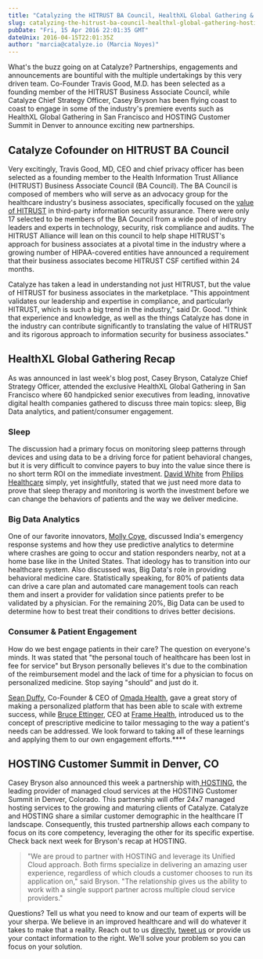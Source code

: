 ```yaml
---
title: "Catalyzing the HITRUST BA Council, HealthXL Global Gathering & HOSTING Partnership"
slug: catalyzing-the-hitrust-ba-council-healthxl-global-gathering-hosting-partnership
pubDate: "Fri, 15 Apr 2016 22:01:35 GMT"
dateUnix: 2016-04-15T22:01:35Z
author: "marcia@catalyze.io (Marcia Noyes)"
---
```


What's the buzz going on at Catalyze? Partnerships, engagements and announcements are bountiful with the multiple undertakings by this very driven team. Co-Founder Travis Good, M.D. has been selected as a founding member of the HITRUST Business Associate Council, while Catalyze Chief Strategy Officer, Casey Bryson has been flying coast to coast to engage in some of the industry's premiere events such as HealthXL Global Gathering in San Francisco and HOSTING Customer Summit in Denver to announce exciting new partnerships. 

## Catalyze Cofounder on HITRUST BA Council 

Very excitingly, Travis Good, MD, CEO and chief privacy officer has been selected as a founding member to the Health Information Trust Alliance (HITRUST) Business Associate Council (BA Council). The BA Council is composed of members who will serve as an advocacy group for the healthcare industry's business associates, specifically focused on the [value of HITRUST][1] in third-party information security assurance. There were only 17 selected to be members of the BA Council from a wide pool of industry leaders and experts in technology, security, risk compliance and audits. The HITRUST Alliance will lean on this council to help shape HITRUST's approach for business associates at a pivotal time in the industry where a growing number of HIPAA-covered entities have announced a requirement that their business associates become HITRUST CSF certified within 24 months.

Catalyze has taken a lead in understanding not just HITRUST, but the value of HITRUST for business associates in the marketplace. "This appointment validates our leadership and expertise in compliance, and particularly HITRUST, which is such a big trend in the industry," said Dr. Good. "I think that experience and knowledge, as well as the things Catalyze has done in the industry can contribute significantly to translating the value of HITRUST and its rigorous approach to information security for business associates."

## HealthXL Global Gathering Recap

As was announced in last week's blog post, Casey Bryson, Catalyze Chief Strategy Officer, attended the exclusive HealthXL Global Gathering in San Francisco where 60 handpicked senior executives from leading, innovative digital health companies gathered to discuss three main topics: sleep, Big Data analytics, and patient/consumer engagement.

### Sleep

The discussion had a primary focus on monitoring sleep patterns through devices and using data to be a driving force for patient behavioral changes, but it is very difficult to convince payers to buy into the value since there is no short term ROI on the immediate investment. [David White][2] from [Philips Healthcare][3] simply, yet insightfully, stated that we just need more data to prove that sleep therapy and monitoring is worth the investment before we can change the behaviors of patients and the way we deliver medicine.

### Big Data Analytics

One of our favorite innovators, [Molly Coye][4], discussed India's emergency response systems and how they use predictive analytics to determine where crashes are going to occur and station responders nearby, not at a home base like in the United States. That ideology has to transition into our healthcare system. Also discussed was, Big Data's role in providing behavioral medicine care. Statistically speaking, for 80% of patients data can drive a care plan and automated care management tools can reach them and insert a provider for validation since patients prefer to be validated by a physician. For the remaining 20%, Big Data can be used to determine how to best treat their conditions to drives better decisions.

### Consumer & Patient Engagement

How do we best engage patients in their care? The question on everyone's minds. It was stated that "the personal touch of healthcare has been lost in fee for service" but Bryson personally believes it's due to the combination of the reimbursement model and the lack of time for a physician to focus on personalized medicine. Stop saying "should" and just do it. 

[Sean Duffy][5], Co-Founder & CEO of [Omada Health][6], gave a great story of making a personalized platform that has been able to scale with extreme success, while [Bruce Ettinger][7], CEO at [Frame Health][8], introduced us to the concept of prescriptive medicine to tailor messaging to the way a patient's needs can be addressed. We look forward to taking all of these learnings and applying them to our own engagement efforts.****

## HOSTING Customer Summit in Denver, CO

Casey Bryson also announced this week a partnership with[ HOSTING][9], the leading provider of managed cloud services at the HOSTING Customer Summit in Denver, Colorado. This partnership will offer 24x7 managed hosting services to the growing and maturing clients of Catalyze. Catalyze and HOSTING share a similar customer demographic in the healthcare IT landscape. Consequently, this trusted partnership allows each company to focus on its core competency, leveraging the other for its specific expertise. Check back next week for Bryson's recap at HOSTING.

> "We are proud to partner with HOSTING and leverage its Unified Cloud approach. Both firms specialize in delivering an amazing user experience, regardless of which clouds a customer chooses to run its application on," said Bryson. "The relationship gives us the ability to work with a single support partner across multiple cloud service providers."

Questions? Tell us what you need to know and our team of experts will be your sherpa. We believe in an improved healthcare and will do whatever it takes to make that a reality. Reach out to us [directly][10], [tweet us][11] or provide us your contact information to the right. We'll solve your problem so you can focus on your solution.

[1]: https://catalyze.io/hitrust
[2]: https://www.linkedin.com/in/david-white-7a28895
[3]: http://www.usa.philips.com/
[4]: https://www.linkedin.com/in/molly-coye-921a358
[5]: https://www.linkedin.com/in/seanpduffy
[6]: https://omadahealth.com/
[7]: https://www.linkedin.com/in/brettinger
[8]: http://www.framehealth.com/
[9]: http://www.hosting.com
[10]: mailto:hello%40catalyze.io
[11]: https://twitter.com/catalyzeio
